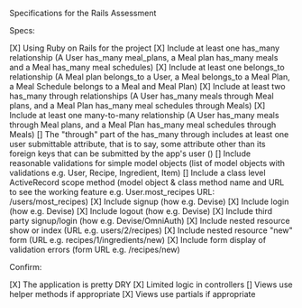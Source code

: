 Specifications for the Rails Assessment

Specs:

[X] Using Ruby on Rails for the project
[X] Include at least one has_many relationship (A User has_many meal_plans, a Meal plan has_many meals and a Meal has_many meal schedules)
[X] Include at least one belongs_to relationship (A Meal plan belongs_to a User, a Meal belongs_to a Meal Plan, a Meal Schedule belongs to a Meal and Meal Plan)
[X] Include at least two has_many through relationships (A User has_many meals through Meal plans, and a Meal Plan has_many meal schedules through Meals)
[X] Include at least one many-to-many relationship (A User has_many meals through Meal plans, and a Meal Plan has_many meal schedules through Meals)
[] The "through" part of the has_many through includes at least one user submittable attribute, that is to say, some attribute other than its foreign keys that can be submitted by the app's user ()
[] Include reasonable validations for simple model objects (list of model objects with validations e.g. User, Recipe, Ingredient, Item)
[] Include a class level ActiveRecord scope method (model object & class method name and URL to see the working feature e.g. User.most_recipes URL: /users/most_recipes)
[X] Include signup (how e.g. Devise)
[X] Include login (how e.g. Devise)
[X] Include logout (how e.g. Devise)
[X] Include third party signup/login (how e.g. Devise/OmniAuth)
[X] Include nested resource show or index (URL e.g. users/2/recipes)
[X] Include nested resource "new" form (URL e.g. recipes/1/ingredients/new)
[X] Include form display of validation errors (form URL e.g. /recipes/new)

Confirm:

[X] The application is pretty DRY
[X] Limited logic in controllers
[] Views use helper methods if appropriate
[X] Views use partials if appropriate
